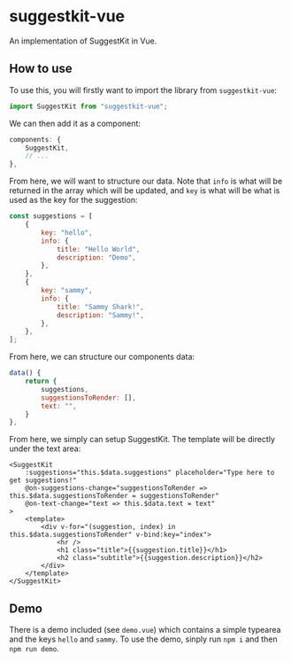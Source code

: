 # suggestkit-vue
An implementation of SuggestKit in Vue.

## How to use
To use this, you will firstly want to import the library from `suggestkit-vue`:
```js
import SuggestKit from "suggestkit-vue";
```

We can then add it as a component:
```js
components: {
    SuggestKit,
    // ...
},
```

From here, we will want to structure our data. Note that `info` is what will be returned in the array which will be updated, and `key` is what will be what is used as the key for the suggestion:
```js
const suggestions = [
    {
        key: "hello",
        info: {
            title: "Hello World",
            description: "Demo",
        },
    },
    {
        key: "sammy",
        info: {
            title: "Sammy Shark!",
            description: "Sammy!",
        },
    },
];
```

From here, we can structure our components data:
```js
data() {
    return {
        suggestions,
        suggestionsToRender: [],
        text: "",
    }
},
```

From here, we simply can setup SuggestKit. The template will be directly under the text area:
```vue
<SuggestKit
    :suggestions="this.$data.suggestions" placeholder="Type here to get suggestions!"
    @on-suggestions-change="suggestionsToRender => this.$data.suggestionsToRender = suggestionsToRender"
    @on-text-change="text => this.$data.text = text"
>
    <template>
        <div v-for="(suggestion, index) in this.$data.suggestionsToRender" v-bind:key="index">
            <hr />
            <h1 class="title">{{suggestion.title}}</h1>
            <h2 class="subtitle">{{suggestion.description}}</h2>
        </div>
    </template>
</SuggestKit>
```

## Demo
There is a demo included (see `demo.vue`) which contains a simple typearea and the keys `hello` and `sammy`. To use the demo, sinply run `npm i` and then `npm run demo`. 

